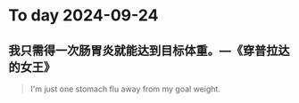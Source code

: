 
# To day 2024-09-24


## 我只需得一次肠胃炎就能达到目标体重。—《穿普拉达的女王》
> I'm just one stomach flu away from my goal weight.

    
